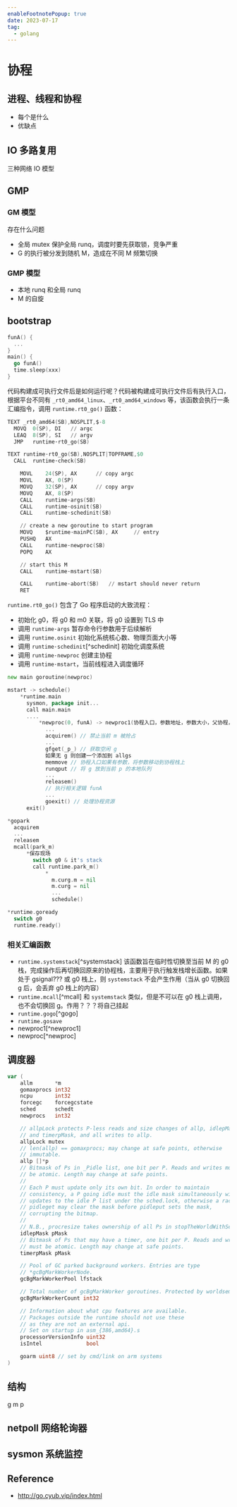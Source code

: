 ```yaml
---
enableFootnotePopup: true
date: 2023-07-17
tag:
  - golang
---
```


# 协程

## 进程、线程和协程

- 每个是什么
- 优缺点

## IO 多路复用

三种网络 IO 模型

## GMP

### GM 模型

存在什么问题

- 全局 mutex 保护全局 runq，调度时要先获取锁，竞争严重
- G 的执行被分发到随机 M，造成在不同 M 频繁切换

### GMP 模型

- 本地 runq 和全局 runq
- M 的自旋

## bootstrap

```go
funA() {
  ...
}
main() {
  go funA()
  time.sleep(xxx)
}
```

代码构建成可执行文件后是如何运行呢？代码被构建成可执行文件后有执行入口，根据平台不同有 `_rt0_amd64_linux`、`_rt0_amd64_windows` 等，该函数会执行一条汇编指令，调用 `runtime.rt0_go()` 函数：
```s
TEXT _rt0_amd64(SB),NOSPLIT,$-8
  MOVQ	0(SP), DI	// argc
  LEAQ	8(SP), SI	// argv
  JMP	runtime·rt0_go(SB)

TEXT runtime·rt0_go(SB),NOSPLIT|TOPFRAME,$0
  CALL	runtime·check(SB)

	MOVL	24(SP), AX		// copy argc
	MOVL	AX, 0(SP)
	MOVQ	32(SP), AX		// copy argv
	MOVQ	AX, 8(SP)
	CALL	runtime·args(SB)
	CALL	runtime·osinit(SB)
	CALL	runtime·schedinit(SB)

	// create a new goroutine to start program
	MOVQ	$runtime·mainPC(SB), AX		// entry
	PUSHQ	AX
	CALL	runtime·newproc(SB)
	POPQ	AX

	// start this M
	CALL	runtime·mstart(SB)

	CALL	runtime·abort(SB)	// mstart should never return
	RET
```

`runtime.rt0_go()` 包含了 Go 程序启动的大致流程：

- 初始化 g0，将 g0 和 m0 关联，将 g0 设置到 TLS 中
- 调用 `runtime·args` 暂存命令行参数用于后续解析
- 调用 `runtime.osinit` 初始化系统核心数、物理页面大小等
- 调用 `runtime·schedinit`[^schedinit] 初始化调度系统
- 调用 `runtime·newproc` 创建主协程
- 调用 `runtime·mstart`，当前线程进入调度循环

```go
new main goroutine(newproc)

mstart -> schedule()
    *runtime.main
      sysmon, package init...
      call main.main
      ....
          *newproc(0, funA) -> newproc1(协程入口，参数地址，参数大小，父协程，返回地址)
            ...
            acquirem() // 禁止当前 m 被抢占
            ...
            gfget(_p_) // 获取空闲 g
            如果无 g 则创建一个添加到 allgs
            memmove // 协程入口如果有参数，将参数移动到协程栈上
            runqput // 将 g 放到当前 p 的本地队列
            ...
            releasem()
            // 执行相关逻辑 funA
            ...
            goexit() // 处理协程资源
      exit()
```

```go
*gopark
  acquirem
  ...
  releasem
  mcall(park_m)
      *保存现场
        switch g0 & it's stack
        call runtime.park_m()
            *
              m.curg.m = nil
              m.curg = nil
              ...
              schedule()
```

```go
*runtime.goready
  switch g0
  runtime.ready()
```

### 相关汇编函数

- `runtime.systemstack`[^systemstack]<Badge text="TODO" type="tip"/> 该函数旨在临时性切换至当前 M 的 g0 栈，完成操作后再切换回原来的协程栈，主要用于执行触发栈增长函数。如果处于 gsignal??? 或 g0 栈上，则 `systemstack` 不会产生作用（当从 g0 切换回 g 后，会丢弃 g0 栈上的内容<Badge text="TODO" type="tip"/>）
- `runtime.mcall`[^mcall] 和 `systemstack` 类似，但是不可以在 g0 栈上调用，也不会切换回 g。作用？？？将自己挂起
- `runtime.gogo`[^gogo]
- `runtime.gosave`
- newproc1[^newproc1]
- newproc[^newproc]


## 调度器

```go
var (
	allm       *m
	gomaxprocs int32
	ncpu       int32
	forcegc    forcegcstate
	sched      schedt
	newprocs   int32

	// allpLock protects P-less reads and size changes of allp, idlepMask,
	// and timerpMask, and all writes to allp.
	allpLock mutex
	// len(allp) == gomaxprocs; may change at safe points, otherwise
	// immutable.
	allp []*p
	// Bitmask of Ps in _Pidle list, one bit per P. Reads and writes must
	// be atomic. Length may change at safe points.
	//
	// Each P must update only its own bit. In order to maintain
	// consistency, a P going idle must the idle mask simultaneously with
	// updates to the idle P list under the sched.lock, otherwise a racing
	// pidleget may clear the mask before pidleput sets the mask,
	// corrupting the bitmap.
	//
	// N.B., procresize takes ownership of all Ps in stopTheWorldWithSema.
	idlepMask pMask
	// Bitmask of Ps that may have a timer, one bit per P. Reads and writes
	// must be atomic. Length may change at safe points.
	timerpMask pMask

	// Pool of GC parked background workers. Entries are type
	// *gcBgMarkWorkerNode.
	gcBgMarkWorkerPool lfstack

	// Total number of gcBgMarkWorker goroutines. Protected by worldsema.
	gcBgMarkWorkerCount int32

	// Information about what cpu features are available.
	// Packages outside the runtime should not use these
	// as they are not an external api.
	// Set on startup in asm_{386,amd64}.s
	processorVersionInfo uint32
	isIntel              bool

	goarm uint8 // set by cmd/link on arm systems
)
```


## 结构

g
m
p

## netpoll 网络轮询器

## sysmon 系统监控

## Reference

- http://go.cyub.vip/index.html
